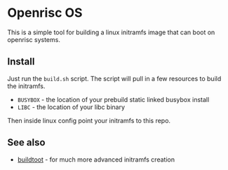 # Openrisc OS
This is a simple tool for building a linux initramfs  image that can
boot on openrisc systems.

## Install
Just run the `build.sh` script.  The script will pull in a few
resources to build the initramfs. 

 - `BUSYBOX` - the location of your prebuild static linked busybox install
 - `LIBC`    - the location of your libc binary

Then inside linux config point your initramfs to this repo.

## See also

 - [buildtoot](https://buildroot.org/) - for much more advanced initramfs creation
